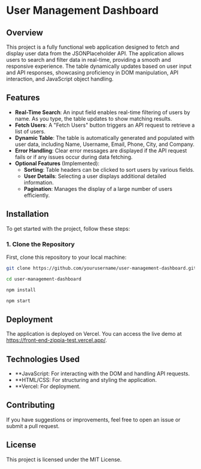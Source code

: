 # User Management Dashboard

## Overview

This project is a fully functional web application designed to fetch and display user data from the JSONPlaceholder API. The application allows users to search and filter data in real-time, providing a smooth and responsive experience. The table dynamically updates based on user input and API responses, showcasing proficiency in DOM manipulation, API interaction, and JavaScript object handling.

## Features

- **Real-Time Search**: An input field enables real-time filtering of users by name. As you type, the table updates to show matching results.
- **Fetch Users**: A "Fetch Users" button triggers an API request to retrieve a list of users.
- **Dynamic Table**: The table is automatically generated and populated with user data, including Name, Username, Email, Phone, City, and Company.
- **Error Handling**: Clear error messages are displayed if the API request fails or if any issues occur during data fetching.
- **Optional Features** (Implemented):
  - **Sorting**: Table headers can be clicked to sort users by various fields.
  - **User Details**: Selecting a user displays additional detailed information.
  - **Pagination**: Manages the display of a large number of users efficiently.

## Installation

To get started with the project, follow these steps:

### 1. Clone the Repository

First, clone this repository to your local machine:

```bash
git clone https://github.com/yourusername/user-management-dashboard.git
```

```bash
cd user-management-dashboard
```

```bash
npm install
```

```bash
npm start
```

## Deployment

The application is deployed on Vercel. You can access the live demo at https://front-end-zippia-test.vercel.app/.

## Technologies Used

- **JavaScript: For interacting with the DOM and handling API requests.
- **HTML/CSS: For structuring and styling the application.
- **Vercel: For deployment.

## Contributing

If you have suggestions or improvements, feel free to open an issue or submit a pull request.

## License

This project is licensed under the MIT License.
